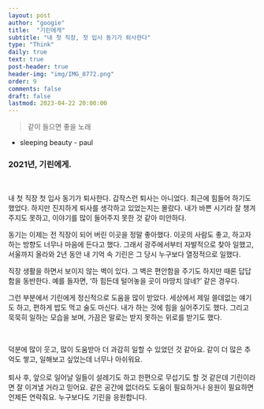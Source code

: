 ```yaml
---
layout: post
author: "googie"
title:  "기린에게"
subtitle: "내 첫 직장, 첫 입사 동기가 퇴사한다"
type: "Think"
daily: true
text: true
post-header: true
header-img: "img/IMG_8772.png"
order: 9
comments: false
draft: false
lastmod: 2023-04-22 20:00:00
---
```


> 같이 들으면 좋을 노래<br />
- sleeping beauty - paul



### 2021년, 기린에게.
<br />

내 첫 직장 첫 입사 동기가 퇴사한다. 갑작스런 퇴사는 아니었다. 최근에 힘들어 하기도 했었다.
하지만 진지하게 퇴사를 생각하고 있었는지는 몰랐다. 내가 바쁜 시기라 잘 챙겨주지도 못하고, 이야기를 많이 들어주지 못한 것 같아 미안하다.


동기는 이제는 전 직장이 되어 버린 이곳을 정말 좋아했다. 이곳의 사람도 좋고, 하고자 하는 방향도 너무나 마음에 든다고 했다. 그래서 광주에서부터 자발적으로 찾아 일했고, 서울까지 올라와 2년 동안 내 기억 속 기린은 그 당시 누구보다 열정적으로 일했다.


직장 생활을 하면서 보이지 않는 벽이 있다.
그 벽은 편안함을 주기도 하지만 때론 답답함을 동반한다.
예를 들자면, ‘하 힘든데 털어놓을 곳이 마땅치 않네?’ 같은 경우다.


그런 부분에서 기린에게 정신적으로 도움을 많이 받았다.
세상에서 제일 쓸데없는 얘기도 하고, 편하게 밥도 먹고 술도 마신다.
내가 하는 것에 힘을 실어주기도 했다. 그리고 묵묵히 일하는 모습을 보며, 가끔은 말로는 받지 못하는 위로를 받기도 했다.

<br />

>
덕분에 많이 웃고, 많이 도움받아 더 과감히 일할 수 있었던 것 같아요.
같이 더 많은 추억도 쌓고, 일해보고 싶었는데 너무나 아쉬워요.
<br /><br />
퇴사 후, 앞으로 일어날 일들이 설레기도 하고 한편으로 무섭기도 할 것 같은데 기린이라면 잘 이겨낼 거라고 믿어요.
같은 공간에 없더라도 도움이 필요하거나 응원이 필요하면 언제든 연락줘요. 누구보다도 기린을 응원합니다.







